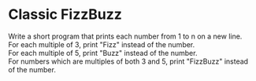 # Classic FizzBuzz
Write a short program that prints each number from 1 to n on a new line.<br/>
For each multiple of 3, print "Fizz" instead of the number.<br/>
For each multiple of 5, print "Buzz" instead of the number.<br/>
For numbers which are multiples of both 3 and 5, print "FizzBuzz" instead of the number.